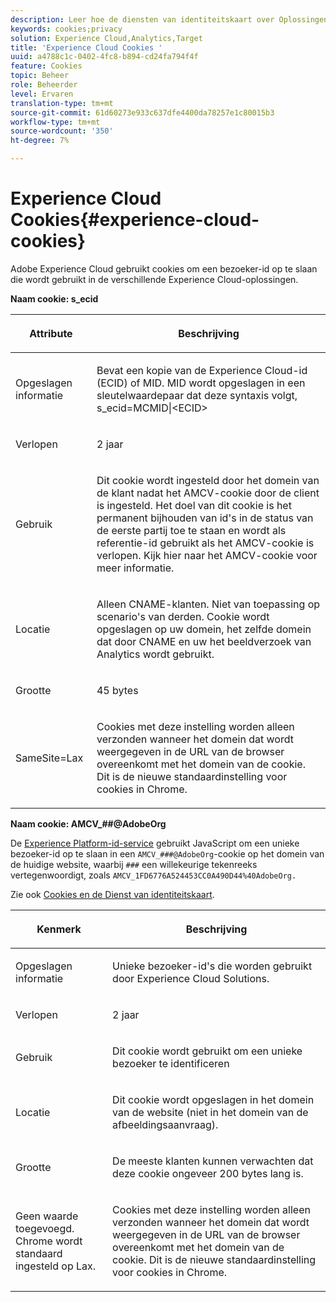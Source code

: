 ```yaml
---
description: Leer hoe de diensten van identiteitskaart over Oplossingen van Experience Cloud wordt opgeslagen en gebruikt.
keywords: cookies;privacy
solution: Experience Cloud,Analytics,Target
title: 'Experience Cloud Cookies '
uuid: a4788c1c-0402-4fc8-b894-cd24fa794f4f
feature: Cookies
topic: Beheer
role: Beheerder
level: Ervaren
translation-type: tm+mt
source-git-commit: 61d60273e933c637dfe4400da78257e1c80015b3
workflow-type: tm+mt
source-wordcount: '350'
ht-degree: 7%

---
```



# Experience Cloud Cookies{#experience-cloud-cookies}

Adobe Experience Cloud gebruikt cookies om een bezoeker-id op te slaan die wordt gebruikt in de verschillende Experience Cloud-oplossingen.

**Naam cookie: s_ecid**

<table id="table_FF4C70D3D4CC425BA65162D5A9504F7D"> 
 <thead> 
  <tr> 
   <th colname="col1" class="entry"> <p>Attribute </p> </th> 
   <th colname="col2" class="entry"> <p>Beschrijving </p> </th> 
  </tr> 
 </thead>
 <tbody> 
  <tr> 
   <td colname="col1"> <p>Opgeslagen informatie </p> </td> 
   <td colname="col2"> <p> Bevat een kopie van de Experience Cloud-id (ECID) of MID. MID wordt opgeslagen in een sleutelwaardepaar dat deze syntaxis volgt, s_ecid=MCMID|&lt;ECID&gt; </p> </td> 
  </tr> 
  <tr> 
   <td colname="col1"> <p> Verlopen </p> </td> 
   <td colname="col2"> <p>2 jaar </p> </td> 
  </tr> 
  <tr> 
   <td colname="col1"> <p> Gebruik </p> </td> 
   <td colname="col2"> <p>Dit cookie wordt ingesteld door het domein van de klant nadat het AMCV-cookie door de client is ingesteld. Het doel van dit cookie is het permanent bijhouden van id's in de status van de eerste partij toe te staan en wordt als referentie-id gebruikt als het AMCV-cookie is verlopen. Kijk hier naar het AMCV-cookie voor meer informatie. </p> </td> 
  </tr> 
  <tr> 
   <td colname="col1"> <p> Locatie </p> </td> 
   <td colname="col2"> <p>Alleen CNAME-klanten. Niet van toepassing op scenario's van derden. Cookie wordt opgeslagen op uw domein, het zelfde domein dat door CNAME en uw het beeldverzoek van Analytics wordt gebruikt. </p> </td> 
  </tr> 
  <tr> 
   <td colname="col1"> <p> Grootte </p> </td> 
   <td colname="col2"> <p>45 bytes </p> </td> 
  </tr> 
  <tr> 
   <td colname="col1"> <p> SameSite=Lax </p> </td> 
   <td colname="col2"> <p>Cookies met deze instelling worden alleen verzonden wanneer het domein dat wordt weergegeven in de URL van de browser overeenkomt met het domein van de cookie. Dit is de nieuwe standaardinstelling voor cookies in Chrome.</p> </td> 
  </tr> 
 </tbody> 
</table>

**Naam cookie: AMCV_##@AdobeOrg**

De [Experience Platform-id-service](https://docs.adobe.com/content/help/nl-NL/id-service/using/home.html) gebruikt JavaScript om een unieke bezoeker-id op te slaan in een `AMCV_###@AdobeOrg`-cookie op het domein van de huidige website, waarbij `###` een willekeurige tekenreeks vertegenwoordigt, zoals `AMCV_1FD6776A524453CC0A490D44%40AdobeOrg.`

Zie ook [Cookies en de Dienst van identiteitskaart](https://docs.adobe.com/content/help/nl-NL/id-service/using/intro/cookies.html).

<table id="table_1883C0836C1E4AF5A262FBF5000C1B11"> 
 <thead> 
  <tr> 
   <th colname="col1" class="entry"> <p>Kenmerk </p> </th> 
   <th colname="col2" class="entry"> <p>Beschrijving </p> </th> 
  </tr> 
 </thead>
 <tbody> 
  <tr> 
   <td colname="col1"> <p>Opgeslagen informatie </p> </td> 
   <td colname="col2"> <p> Unieke bezoeker-id's die worden gebruikt door Experience Cloud Solutions. </p> </td> 
  </tr> 
  <tr> 
   <td colname="col1"> <p> Verlopen </p> </td> 
   <td colname="col2"> <p> 2 jaar </p> </td> 
  </tr> 
  <tr> 
   <td colname="col1"> <p> Gebruik </p> </td> 
   <td colname="col2"> <p> Dit cookie wordt gebruikt om een unieke bezoeker te identificeren </p> </td> 
  </tr> 
  <tr> 
   <td colname="col1"> <p> Locatie </p> </td> 
   <td colname="col2"> <p> Dit cookie wordt opgeslagen in het domein van de website (niet in het domein van de afbeeldingsaanvraag). </p> </td> 
  </tr> 
  <tr> 
   <td colname="col1"> <p> Grootte </p> </td> 
   <td colname="col2"> <p> De meeste klanten kunnen verwachten dat deze cookie ongeveer 200 bytes lang is. </p> </td> 
  </tr> 
  <tr> 
   <td colname="col1"> <p>Geen waarde toegevoegd. Chrome wordt standaard ingesteld op Lax. </p> </td> 
   <td colname="col2"> <p> Cookies met deze instelling worden alleen verzonden wanneer het domein dat wordt weergegeven in de URL van de browser overeenkomt met het domein van de cookie. Dit is de nieuwe standaardinstelling voor cookies in Chrome. </p> </td> 
  </tr> 
 </tbody> 
</table>
